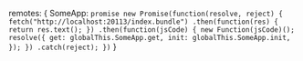 remotes: {
  SomeApp: `promise new Promise(function(resolve, reject) {
    fetch("http://localhost:20113/index.bundle")
      .then(function(res) { return res.text(); })
      .then(function(jsCode) {
        new Function(jsCode)();
        resolve({
          get: globalThis.SomeApp.get,
          init: globalThis.SomeApp.init,
        });
      })
      .catch(reject);
  })`
}
